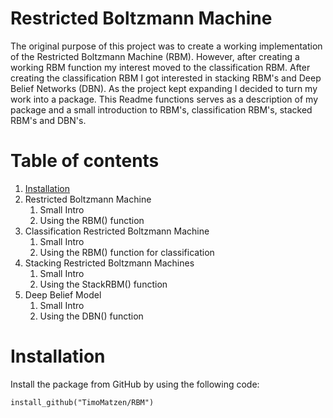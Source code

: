 # Restricted Boltzmann Machine 

The original purpose of this project was to create a working implementation of the Restricted Boltzmann Machine (RBM). However, after creating a working RBM function my interest moved to the classification RBM. After creating the classification RBM I got interested in stacking RBM's and Deep Belief Networks (DBN). As the project kept expanding I decided to turn my work into a package. This Readme functions serves as a description of my package and a small introduction to RBM's, classification RBM's, stacked RBM's and DBN's. 


Table of contents
=================

<!--ts-->
  1. [Installation](#Installation)
  2. Restricted Boltzmann Machine
      1. Small Intro
      2. Using the RBM() function
  3. Classification Restricted Boltzmann Machine
      1. Small Intro
      2. Using the RBM() function for classification
  4. Stacking Restricted Boltzmann Machines
      1. Small Intro
      2. Using the StackRBM() function
  5. Deep Belief Model
      1. Small Intro 
      2. Using the DBN() function
<!--te-->




























Installation 
============

Install the package from GitHub by using the following code:

```
install_github("TimoMatzen/RBM")
```



